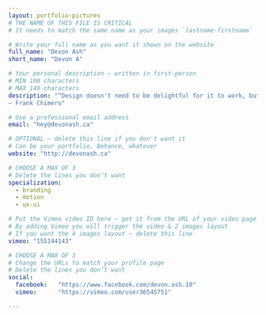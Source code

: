 ```yaml
---
layout: portfolio-pictures
# THE NAME OF THIS FILE IS CRITICAL
# It needs to match the same name as your images `lastname-firstname`

# Write your full name as you want it shown on the website
full_name: "Devon Ash"
short_name: "Devon A"

# Your personal description — written in first-person
# MIN 100 characters
# MAX 140 characters
description: "“Design doesn't need to be delightful for it to work, but that's like saying food doesn't need to be tasty to keep us alive.”
― Frank Chimero"

# Use a professional email address
email: "hey@devonash.ca"

# OPTIONAL — delete this line if you don't want it
# Can be your portfolio, Behance, whatever
website: "http://devonash.ca"

# CHOOSE A MAX OF 3
# Delete the lines you don’t want
specialization:
  - branding
  - motion
  - ux-ui

# Put the Vimeo video ID here — get it from the URL of your video page
# By adding Vimeo you will trigger the video & 2 images layout
# If you want the 4 images layout — delete this line
vimeo: "155144143"

# CHOOSE A MAX OF 3
# Change the URLs to match your profile page
# Delete the lines you don’t want
social:
  facebook:   "https://www.facebook.com/devon.ash.10"
  vimeo:      "https://vimeo.com/user36545751"

---
```

